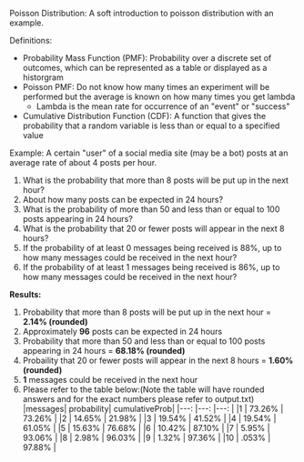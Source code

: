 Poisson Distribution: A soft introduction to poisson distribution with an example.

Definitions:
  - Probability Mass Function (PMF): Probability over a discrete set of outcomes, which can be represented as a table or displayed as a historgram
  - Poisson PMF: Do not know how many times an experiment will be performed but the average is known on how many times you get lambda
    - Lambda is the mean rate for occurrence of an "event" or "success"
  - Cumulative Distribution Function (CDF): A function that gives the probability that a random variable is less than or equal to a specified value

Example: A certain "user" of a social media site (may be a bot) posts at an average rate of about 4 posts per hour.
  1. What is the probability that more than 8 posts will be put up in the next hour?
  2. About how many posts can be expected in 24 hours?
  3. What is the probability of more than 50 and less than or equal to 100 posts appearing in 24 hours?
  4. What is the probability that 20 or fewer posts will appear in the next 8 hours?
  5. If the probability of at least 0 messages being received is 88%, up to how many messages could be received in the next hour?
  6. If the probability of at least 1 messages being received is 86%, up to how many messages could be received in the next hour?
  
 **Results:**
  1. Probability that more than 8 posts will be put up in the next hour = **2.14% (rounded)**
  2. Approximately **96** posts can be expected in 24 hours
  3. Probability that more than 50 and less than or equal to 100 posts appearing in 24 hours = **68.18% (rounded)**
  4. Probaility that 20 or fewer posts will appear in the next 8 hours = **1.60% (rounded)**
  5. **1** messages could be received in the next hour
  6.  Please refer to the table below:(Note the table will have rounded answers and for the exact numbers please refer to output.txt)
      |messages| probability| cumulativeProb|
      |---:    |---:        |---:           |
      |1       |  73.26%    |  73.26%       |
      |2       |  14.65%    |  21.98%       |
      |3       |  19.54%    |  41.52%       | 
      |4       |  19.54%    |  61.05%       |
      |5       |  15.63%    |  76.68%       |
      |6       |  10.42%    |  87.10%       |
      |7       |  5.95%     |  93.06%       |
      |8       |  2.98%     |  96.03%       |
      |9       |  1.32%     |  97.36%       |
      |10      |  .053%     |  97.88%       |
  

